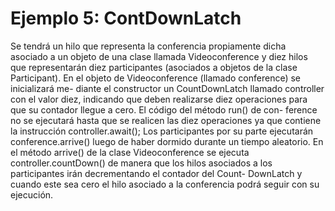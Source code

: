 # Ejemplo 5: ContDownLatch

Se tendrá un hilo que representa la conferencia propiamente dicha asociado a un objeto de una
clase llamada Videoconference y diez hilos que representarán diez participantes (asociados a objetos
de la clase Participant). En el objeto de Videoconference (llamado conference) se inicializará me-
diante el constructor un CountDownLatch llamado controller con el valor diez, indicando que deben
realizarse diez operaciones para que su contador llegue a cero. El código del método run() de con-
ference no se ejecutará hasta que se realicen las diez operaciones ya que contiene la instrucción
controller.await();
Los participantes por su parte ejecutarán conference.arrive() luego de haber dormido durante un
tiempo aleatorio. En el método arrive() de la clase Videoconference se ejecuta controller.countDown()
de manera que los hilos asociados a los participantes irán decrementando el contador del Count-
DownLatch y cuando este sea cero el hilo asociado a la conferencia podrá seguir con su ejecución.
